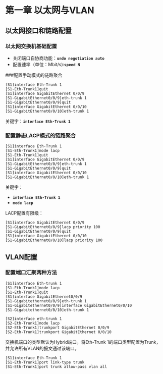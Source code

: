 # 第一章 以太网与VLAN
## 以太网接口和链路配置
### 以太网交换机基础配置
- 关闭端口自协商功能：**`undo negotiation auto`**
- 配置速率（单位：Mbit/s):**`speed N`**  

###配置手动模式的链路聚合  
```
[S1]interface Eth-Trunk 1
[S1-Eth-Trunk1]quit
[S1]interface GigabitEthernet 0/0/9
[S1-GigabitEthernet0/0/9]eth-trunk 1
[S1-GigabitEthernet0/0/9]quit
[S1]interface GigabitEthernet 0/0/10
[S1-GigabitEthernet0/0/10]eth-trunk 1
``` 
关键字：**`interface Eth-Trunk 1`**

### 配置静态LACP模式的链路聚合
```
[S1]interface Eth-Trunk 1
[S1-Eth-Trunk1]mode lacp
[S1-Eth-Trunk1]quit       
[S1]interface GigabitEthernet 0/0/9
[S1-GigabitEthernet0/0/9]eth-trunk 1
[S1-GigabitEthernet0/0/9]quit
[S1]interface GigabitEthernet 0/0/10
[S1-GigabitEthernet0/0/10]eth-trunk 1
```
关键字：
- **`interface Eth-Trunk 1`**
- **`mode lacp`**

LACP配置有限级：  

```
[S1]interface GigabitEthernet 0/0/9
[S1-GigabitEthernet0/0/9]lacp priority 100
[S1-GigabitEthernet0/0/9]quit
[S1]interface GigabitEthernet 0/0/10
[S1-GigabitEthernet0/0/10]lacp priority 100
```

## VLAN配置
### 配置端口汇聚两种方法
```
[S1]interface Eth-trunk 1
[S1-Eth-Trunk1]mode lacp
[S1-Eth-Trunk1]quit
[S1]interface GigabitEthernet0/0/9
[S1-Gigabitethernet0/0/9]eth-trunk 1
[S1-Gigabitethernet0/0/9]interface GigabitEthernet0/0/10
[S1-Gigabitethernet0/0/10]eth-trunk 1
```
```
[S2]interface eth-trunk 1
[S2-Eth-Trunk1]mode lacp
[S2-Eth-Trunk1]trunkport GigabitEthernet 0/0/9
[S2-Eth-Trunk1]trunkport GigabitEthernet 0/0/10
```
交换机端口的类型默认为Hybrid端口。将Eth-Trunk 1的端口类型配置为Trunk，并允许所有VLAN的报文通过该端口。  

```
[S1]interface Eth-Trunk 1
[S1-Eth-Trunk1]port link-type trunk
[S1-Eth-Trunk1]port trunk allow-pass vlan all
```
